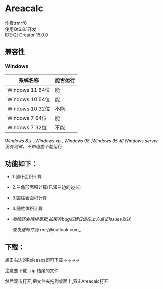 # Areacalc
作者:rmrf0  
使用Qt6.8.1开发  
IDE:Qt Creator 15.0.0
## 兼容性
### Windows
|   系统名称   |   能否运行   |
|-------------|---------------|
| Windows 11 64位 | 能 |
| Windows 10 64位 | 能 |
| Windows 10 32位 | 不能 |
| Windows 7 64位 | 能 |
| Windows 7 32位 | 不能 |  
 
_Windows 8.x , Windows xp , Windows 98 ,Windows 95 和 Windows server没有测试，不知道能不能运行_
## 功能如下：
- 1.圆环面积计算
- 2.三角形面积计算(已知三边的边长)
- 3.圆柱表面积计算
- 4.圆柱体积计算

- _后续还会持续更新,如果有bug或建议请在上方点击Issues发送_
  
  _或发送邮件到 rmrf_@outlook.com_
## 下载：
点击右边的Releases即可下载→→→→

注意要下载 .zip 结尾的文件

然后双击打开,把文件夹拖到桌面上,双击Areacalc打开
